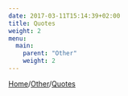 ```yaml
---
date: 2017-03-11T15:14:39+02:00
title: Quotes
weight: 2
menu:
  main:
    parent: "Other"
    weight: 2
---
```


[Home](/)/[Other](/other/)/[Quotes](/other/quotes/)

<!-- {{< range_quote >}} -->